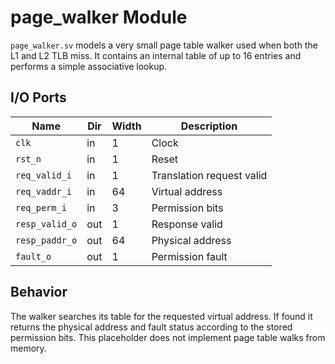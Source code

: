 # page_walker Module

`page_walker.sv` models a very small page table walker used when both the L1 and
L2 TLB miss. It contains an internal table of up to 16 entries and performs a
simple associative lookup.

## I/O Ports

| Name | Dir | Width | Description |
|------|-----|-------|-------------|
| `clk` | in | 1 | Clock |
| `rst_n` | in | 1 | Reset |
| `req_valid_i` | in | 1 | Translation request valid |
| `req_vaddr_i` | in | 64 | Virtual address |
| `req_perm_i` | in | 3 | Permission bits |
| `resp_valid_o` | out | 1 | Response valid |
| `resp_paddr_o` | out | 64 | Physical address |
| `fault_o` | out | 1 | Permission fault |

## Behavior

The walker searches its table for the requested virtual address. If found it
returns the physical address and fault status according to the stored
permission bits. This placeholder does not implement page table walks from
memory.

